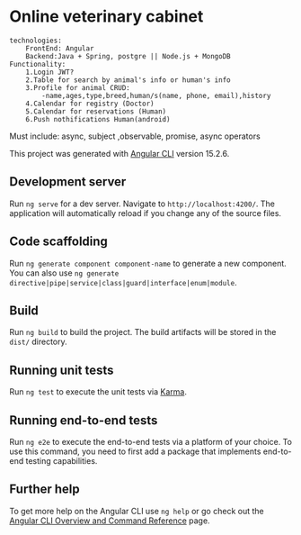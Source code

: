 # Online veterinary cabinet
	technologies:
    	FrontEnd: Angular
	 	Backend:Java + Spring, postgre || Node.js + MongoDB 
	Functionality:
 		1.Login JWT?
 		2.Table for search by animal's info or human's info 
 		3.Profile for animal CRUD:
			-name,ages,type,breed,human/s(name, phone, email),history
 		4.Calendar for registry (Doctor)
 		5.Calendar for reservations (Human)
 		6.Push nothifications Human(android)

Must include: async, subject ,observable, promise, async operators


This project was generated with [Angular CLI](https://github.com/angular/angular-cli) version 15.2.6.

## Development server

Run `ng serve` for a dev server. Navigate to `http://localhost:4200/`. The application will automatically reload if you change any of the source files.

## Code scaffolding

Run `ng generate component component-name` to generate a new component. You can also use `ng generate directive|pipe|service|class|guard|interface|enum|module`.

## Build

Run `ng build` to build the project. The build artifacts will be stored in the `dist/` directory.

## Running unit tests

Run `ng test` to execute the unit tests via [Karma](https://karma-runner.github.io).

## Running end-to-end tests

Run `ng e2e` to execute the end-to-end tests via a platform of your choice. To use this command, you need to first add a package that implements end-to-end testing capabilities.

## Further help

To get more help on the Angular CLI use `ng help` or go check out the [Angular CLI Overview and Command Reference](https://angular.io/cli) page.

